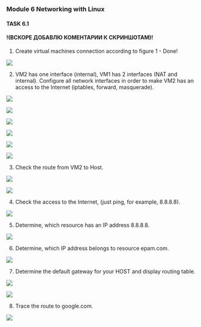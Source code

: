 ### Module 6 Networking with Linux
#### TASK 6.1 
#### !(ВСКОРЕ ДОБАВЛЮ КОМЕНТАРИИ К СКРИНШОТАМ)!

1. Create virtual machines connection according to figure 1 - Done!

 ![](Screenshots/15.png) 

2. VM2 has one interface (internal), VM1 has 2 interfaces (NAT and internal). Configure all network interfaces in order to make VM2 has an access to the Internet (iptables, forward, masquerade).

 ![](Screenshots/1.png) 
 
 ![](Screenshots/2.png) 
 
 ![](Screenshots/3.png) 
 
 ![](Screenshots/4.png) 
 
 ![](Screenshots/5.png) 
 
 ![](Screenshots/6.png) 

3. Check the route from VM2 to Host.

![](Screenshots/8.png) 

![](Screenshots/7.png) 

4. Check the access to the Internet, (just ping, for example, 8.8.8.8).

![](Screenshots/9.png)

5. Determine, which resource has an IP address 8.8.8.8.

![](Screenshots/10.png) 

6. Determine, which IP address belongs to resource epam.com.

![](Screenshots/11.png) 

7. Determine the default gateway for your HOST and display routing table.

![](Screenshots/12.png) 

![](Screenshots/13.png) 

8. Trace the route to google.com.

![](Screenshots/14.png) 
